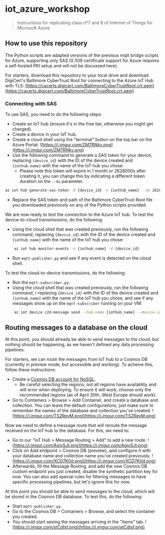 # iot_azure_workshop
> Instructions for replicating class nº7 and 8 of Internet of Things for Microsoft Azure.

## How to use this repository

The Python scripts are adapted versions of the previous mqtt bridge scripts for Azure, supporting only SAS (X.509 certificate support for Azure requires a self-hosted PKI setup and will not be discussed here).

For starters, download this repository to your local drive and download DigiCert's Baltimore CyberTrust Root for connecting to the Azure IoT Hub with TLS: [https://cacerts.digicert.com/BaltimoreCyberTrustRoot.crt.pem](https://cacerts.digicert.com/BaltimoreCyberTrustRoot.crt.pem)

### Connecting with SAS
To use SAS, you need to do the following steps:
- Create an IoT hub (ensure it's in the free tier, otherwise you might get charged).
- Create a device in your IoT hub. 
- Create a cloud shell using the "terminal" button on the top bar on the Azure Portal:
![https://i.imgur.com/ZM7RNkv.png](https://i.imgur.com/ZM7RNkv.png)
- Use the following command to generate a SAS token for your device, replacing `{device_id}` with the ID of the device created and `{iothub_name}` with the name of the IoT hub you chose: 
    - Please note this token will expire in 1 month or 2628000s after creating it, you can change this by indicating a different token duration on the `--du` parameter.
```bash
az iot hub generate-sas-token -d {device_id} -n {iothub_name} --du 2628000
```
- Replace the SAS token and path of the Baltimore CyberTrust Root file you downloaded previously on any of the Python scripts provided. 

We are now ready to test the connection to the Azure IoT hub. To test the device-to-cloud transmissions, do the following:
 - Using the cloud shell that was created previously, run the following command, replacing `{device_id}` with the ID of the device created and `{iothub_name}` with the name of the IoT hub you chose: 
```bash
    az iot hub monitor-events -n {iothub_name} -d {device_id}
```
 - Run `mqtt-publisher.py` and see if any event is detected on the cloud shell.

To test the cloud-to-device transmissions, do the following:
- Run the `mqtt-subscriber.py`.
- Using the cloud shell that was created previously, run the following command, r replacing `{device_id}` with the ID of the device created and `{iothub_name}` with the name of the IoT hub you chose, and see if any messages show up on the `mqtt-subscriber` running on your VM: 
```bash
    az iot device c2d-message send --hub-name {iothub_name} --device-id {device_id} --data "hello world"
```

## Routing messages to a database on the cloud

At this point, you should already be able to send messages to the cloud, but nothing should be happening, as we haven't defined any data processing pipelines.

For starters, we can route the messages from IoT hub to a Cosmos DB (currently in preview mode, but accessible and working). To acheive this, follow these instructions:
- Create a [Cosmos DB account for NoSQL](https://portal.azure.com/#view/HubsExtension/BrowseResource/resourceType/Microsoft.DocumentDb%2FdatabaseAccounts). 
    - Be careful selecting the regions, not all regions have availablity and will error when deploying. To ensure it will work, choose only the recommended regions (as of April 30th, West Europe should work).
- Go to Containers > Browse > Add Container, and create a database and collection. You can leave the default configurations, just make sure to remember the names of the database and collection you've created.
![https://i.imgur.com/TS2RevM.png](https://i.imgur.com/TS2RevM.png)

Now we need to define a message route that will reroute the message received on the IoT hub to the database. For this, we need to:
- Go to our "IoT Hub > Message Routing > Add" to add a new route.
![https://i.imgur.com/AgivSJt.png](https://i.imgur.com/AgivSJt.png)
- Click on Add endpoint > Cosmos DB (preview), and configure it with your database name and collection name you've created previously. 
![https://i.imgur.com/XCD7K0d.png](https://i.imgur.com/XCD7K0d.png)
- Afterwards, fill the Message Routing, and add the new Cosmos DB custom endpoint you just created, disable the synthetic partition key for now. You can also add special rules for filtering messages to have specific processing pipelines, but let's ignore this for now.

At this point you should be able to send messages to the cloud, which will be stored in the Cosmos DB database. To test this, do the following:
- Start `mqtt-publisher.py`.
- Go to the Cosmos DB > Containers > Browse, and select the container you created.
- You should start seeing the messages arriving in the "Items" tab.
![https://i.imgur.com/stCdIsf.png](https://i.imgur.com/stCdIsf.png)